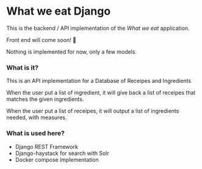 # What we eat Django

This is the backend / API implementation of the *What we eat* application. 

Front end will come soon! :rocket:

Nothing is implemented for now, only a few models. 

### What is it?
This is an API implementation for a Database of Receipes and Ingredients

When the user put a list of ingredient, it will give back a list of receipes that matches the given ingredients. 

When the user put a list of receipes, it will output a list of ingredients needed, with measures. 

### What is used here? 
- Django REST Framework
- Django-haystack for search with Solr
- Docker compose implementation

